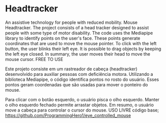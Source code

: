# Headtracker
An assistive technology for people with reduced mobility. Mouse Headtracker.
The project consists of a head tracker designed to assist people with some type of motor disability. The code uses the Mediapipe library to identify points on the user's face. These points generate coordinates that are used to move the mouse pointer. To click with the left button, the user blinks their left eye. It is possible to drag objects by keeping the left eye closed. In summary, the user moves their head to move the mouse cursor.
FREE TO USE

Este projeto consiste em um rastreador de cabeça (headtracker) desenvolvido para auxiliar pessoas com deficiência motora. Utilizando a biblioteca Mediapipe, o código identifica pontos no rosto do usuário. Esses pontos geram coordenadas que são usadas para mover o ponteiro do mouse.

Para clicar com o botão esquerdo, o usuário pisca o olho esquerdo. Manter o olho esquerdo fechado permite arrastar objetos. Em resumo, o usuário move a cabeça para controlar o cursor do mouse.
USO LIVRE
código base; https://github.com/ProgrammingHero1/eye_controlled_mouse
